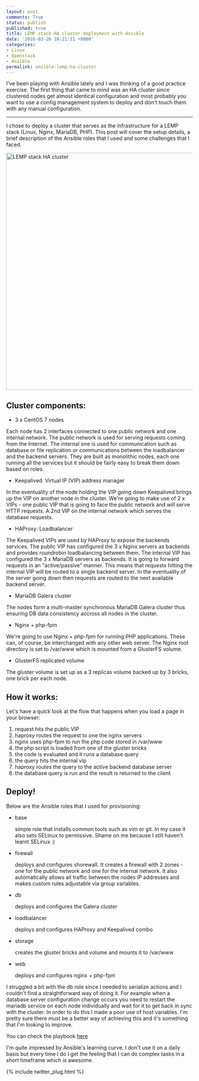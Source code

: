 ```yaml
---
layout: post
comments: True
status: publish
published: true
title: LEMP stack HA cluster deployment with Ansible
date: '2016-03-26 10:21:31 +0000'
categories:
- Linux
- Openstack
- Ansible
permalink: ansible-lemp-ha-cluster
---
```


I've been playing with Ansible lately and I was thinking of a good practice exercise. The first thing that came to mind was an HA cluster since clustered nodes get almost identical configuration and most probably you want to use a config management system to deploy and don't touch them with any manual configuration. 

___

I chose to deploy a cluster that serves as the infrastructure for a LEMP stack (Linux, Nginx, MariaDB, PHP). 
This post will cover the setup details, a brief description of the Ansible roles that I used and some challenges that I faced.

<a href="{{'/public/images/lempha.jpg' | prepend: site.baseurl | prepend: site.url }}"><img src="{{'/public/images/lempha.jpg' | prepend: site.baseurl | prepend: site.url }}" alt="LEMP stack HA cluster" width="800" height="640"/></a>

## Cluster components:
 
- 3 x CentOS 7 nodes

Each node has 2 interfaces connected to one public network and one internal network. The public network is used for serving requests coming from the Internet. The internal one is used for communication such as database or file replication or communications between the loadbalancer and the backend servers.
   They are built as monolithic nodes, each one running all the services but it should be fairly easy to break them down based on roles.

- Keepalived: Virtual IP (VIP) address manager

In the eventuality of the node holding the VIP going down Keepalived brings up the VIP on another node in the cluster. We're going to make use of 2 x VIPs - one public VIP that is going to face the public network and will serve HTTP requests. A 2nd VIP on the internal network which serves the database requests.

- HAProxy: Loadbalancer

The Keepalived VIPs are used by HAProxy to expose the backends services. The public VIP has configured the 3 x Nginx servers as backends and provides roundrobin loadbalancing between them. The internal VIP has configured the 3 x MariaDB servers as backends. It is going to forward requests in an "active/passive" manner. This means that requests hitting the internal VIP will be routed to a single backend server. In the eventuality of the server going down then requests are routed to the next available backend server.

- MariaDB Galera cluster

The nodes form a multi-master synchronous MariaDB Galera cluster thus ensuring DB data consistency accross all nodes in the cluster.

- Nginx + php-fpm

We're going to use Nginx + php-fpm for running PHP applications. These can, of course, be interchanged with any other web server. The Nginx root directory is set to /var/www which is mounted from a GlusterFS volume.

- GlusterFS replicated volume

The gluster volume is set up as a 3 replicas volume backed up by 3 bricks, one brick per each node. 

## How it works:

Let's have a quick look at the flow that happens when you load a page in your browser:

  1. request hits the public VIP
  2. haproxy routes the request to one the nginx servers
  3. nginx uses php-fpm to run the php code stored in /var/www 
  4. the php script is loaded from one of the gluster bricks
  5. the code is evaluated and it runs a database query
  6. the query hits the internal vip 
  7. haproxy routes the query to the active backend database server
  7. the database query is run and the result is returned to the client

## Deploy!

Below are the Ansible roles that I used for provisioning:

 - base 
   
   simple role that installs common tools such as vim or git. In my case it also sets SELinux to permissive. Shame on me because I still haven't learnt SELinux :)
 - firewall 

   deploys and configures shorewall. It creates a firewall with 2 zones - one for the public network and one for the internal network. It also automatically allows all traffic between the nodes IP addresses and makes custom rules adjustable via group variables.
 - db 
   
    deploys and configures the Galera cluster
 - loadbalancer 
    
   deploys and configures HAProxy and Keepalived combo 
 - storage 

   creates the gluster bricks and volume and mounts it to /var/www
 - web 

   deploys and configures nginx + php-fpm 

I struggled a bit with the db role since I needed to serialize actions and I couldn't find a straightforward way of doing it. For example when a database server configuration change occurs you need to restart the mariadb service on each node individually and wait for it to get back in sync with the cluster. In order to do this I made a poor use of host variables. I'm pretty sure there must be a better way of achieving this and it's something that I'm looking to improve.

You can check the playbook <a href="https://github.com/remoteur/infra.remote-lab.net/tree/master/lemp-ha-cluster" target="_blank">here</a>

I'm quite impressed by Ansible's learning curve. I don't use it on a daily basis but every time I do I get the feeling that I can do complex tasks in a short timeframe which is awesome. 

{% include twitter_plug.html %}
